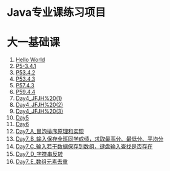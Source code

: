 # Java专业课练习项目


# 大一基础课
1. [Hello World](D1_Helloworld.java)
2. [P5-3.4.1](P5-3.4.1.java)
3. [P53.4.2](P53.4.2.java)
4. [P53.4.3](P53.4.3.java)
5. [P57.4.3](P57.4.3.java)
6. [P59.4.4](P59.4.4.java)
7. [Day4_JFJH%20(1)](Day4_JFJH%20(1).java)
8. [Day4_JFJH%20(2)](Day4_JFJH%20(2).java)
9. [Day4_JFJH%20(3)](Day4_JFJH%20(3).java)
10. [Day5](Day5.java)
11. [Day6](Day6.java)
12. [Day7_A_冒泡排序原理和实现](Day7_A_冒泡排序原理和实现.java)
13. [Day7_B_输入保存全班同学成绩，求取最高分、最低分、平均分](Day7_B_输入保存全班同学成绩，求取最高分、最低分、平均分.java)
14. [Day7_C_输入若干数据保存到数组，键盘输入查找是否存在](Day7_C_输入若干数据保存到数组，键盘输入查找是否存在.java)
15. [Day7_D_字符串反转](Day7_D_字符串反转.java)
16. [Day7_E_数组元素去重](Day7_E_数组元素去重.java)

